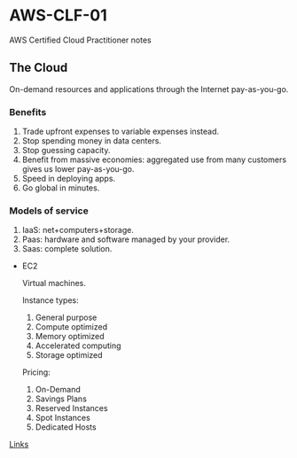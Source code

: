 # AWS-CLF-01
AWS Certified Cloud Practitioner notes

## The Cloud

On-demand resources and applications through the Internet pay-as-you-go.

### Benefits

1. Trade upfront expenses to variable expenses instead.
2. Stop spending money in data centers.
3. Stop guessing capacity.
4. Benefit from massive economies: aggregated use from many customers gives us lower pay-as-you-go.
5. Speed in deploying apps.
6. Go global in minutes.

### Models of service

1. IaaS: net+computers+storage.
2. Paas: hardware and software managed by your provider.
3. Saas: complete solution.

* EC2

  Virtual machines.

  Instance types:

  1. General purpose
  2. Compute optimized
  3. Memory optimized
  4. Accelerated computing
  5. Storage optimized

  Pricing:

  1. On-Demand
  2. Savings Plans
  3. Reserved Instances
  4. Spot Instances
  5. Dedicated Hosts

[Links](https://github.com/arongaldon/AWS-CLF-01/wiki/Links)
